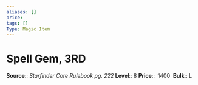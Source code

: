 ```yaml
---
aliases: []
price: 
tags: []
Type: Magic Item
---
```


# Spell Gem, 3RD

**Source**:: _Starfinder Core Rulebook pg. 222_
**Level**:: 8
**Price**::  1400 
**Bulk**:: L
